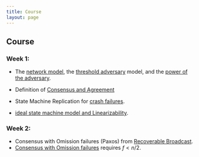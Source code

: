 ```yaml
---
title: Course
layout: page
---
```


## Course

### Week 1:

- The [network model](/2019-06-01-2019-5-31-models/), the [threshold adversary](/2019-06-17-the-threshold-adversary/) model, and the [power of the adversary](/2019-06-07-modeling-the-adversary/). 

- Definition of [Consensus and Agreement](/2019-06-27-defining-consensus/)

- State Machine Replication for [crash failures](/2019-11-01-primary-backup/).

- [ideal state machine model and Linearizability](https://decentralizedthoughts.github.io/2021-10-16-the-ideal-state-machine-model-multiple-clients-and-linearizability/). 


### Week 2:

- Consensus with Omission failures (Paxos) from [Recoverable Broadcast](https://decentralizedthoughts.github.io/2022-11-04-paxos-via-recoverable-broadcast/).
- [Consensus with Omission failures](/2019-11-02-primary-backup-for-2-servers-and-omission-failures-is-impossible/) requires $f<n/2$.